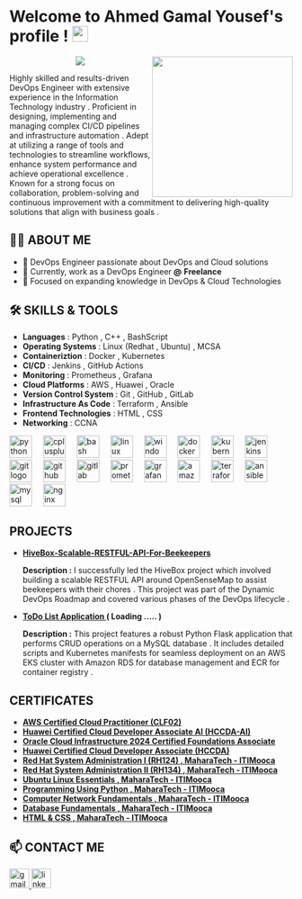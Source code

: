 
#  Welcome to Ahmed Gamal Yousef's profile ! <img src="https://media.giphy.com/media/hvRJCLFzcasrR4ia7z/giphy.gif" width="28">
<img width="250" align="right" src="https://c.tenor.com/_DOBjnGspYAAAAAM/code-coding.gif">
<p align="center">
  <a href="https://github.com/DenverCoder1/readme-typing-svg"><img src="https://readme-typing-svg.herokuapp.com/?lines=DevOps+Engineer;Linux+System+Administrator;Always+Learning+New+Things&font=Fira+Code&center=true&width=440&height=45&color=f75c7e&vCenter=true&size=22"></a>
</p> 
Highly skilled and results-driven DevOps Engineer with extensive experience in the Information Technology industry . Proficient in designing, implementing and managing complex CI/CD pipelines and infrastructure automation . Adept at utilizing a range of tools and technologies to streamline workflows, enhance system performance and achieve operational excellence . Known for a strong focus on collaboration, problem-solving and continuous improvement with a commitment to delivering high-quality solutions that align with business goals .


## 👩‍💻 ABOUT ME
- 🏢 DevOps Engineer passionate about DevOps and Cloud solutions
- 🔭 Currently, work as a DevOps Engineer **@** **Freelance** 
- 🌱 Focused on expanding knowledge in DevOps & Cloud Technologies  

## 🛠 SKILLS & TOOLS

- **Languages** : Python , C++ , BashScript 
- **Operating Systems** : Linux (Redhat , Ubuntu) , MCSA 
- **Containeriztion** : Docker , Kubernetes 
- **CI/CD** : Jenkins , GitHub Actions 
- **Monitoring** : Prometheus , Grafana 
- **Cloud Platforms** : AWS , Huawei , Oracle 
- **Version Control System** : Git , GitHub , GitLab
- **Infrastructure As Code** : Terraform , Ansible 
- **Frontend Technologies** : HTML , CSS 
- **Networking** : CCNA 

<div align="left">
  <img src="https://skillicons.dev/icons?i=py" height="40" alt="python logo"  />
  <img width="12" />
  <img src="https://skillicons.dev/icons?i=cpp" height="40" alt="cplusplus logo"  />
  <img width="12" />
  <img src="https://skillicons.dev/icons?i=bash" height="40" alt="bash logo"  />
  <img width="12" />
  <img src="https://skillicons.dev/icons?i=linux" height="40" alt="linux logo"  />
  <img width="12" />
  <img src="https://cdn.jsdelivr.net/gh/devicons/devicon/icons/windows8/windows8-original.svg" height="40" alt="windows8 logo"  />
  <img width="12" />
  <img src="https://skillicons.dev/icons?i=docker" height="40" alt="docker logo"  />
  <img width="12" />
  <img src="https://skillicons.dev/icons?i=kubernetes" height="40" alt="kubernetes logo"  />
  <img width="12" />
  <img src="https://skillicons.dev/icons?i=jenkins" height="40" alt="jenkins logo"  />
  <img width="12" />
  <img src="https://skillicons.dev/icons?i=git" height="40" alt="git logo"  />
  <img width="12" />
  <img src="https://skillicons.dev/icons?i=github" height="40" alt="github logo"  />
  <img width="12" />
  <img src="https://skillicons.dev/icons?i=gitlab" height="40" alt="gitlab logo"  />
  <img width="12" />
  <img src="https://skillicons.dev/icons?i=prometheus" height="40" alt="prometheus logo"  />
  <img width="12" />
  <img src="https://skillicons.dev/icons?i=grafana" height="40" alt="grafana logo"  />
  <img width="12" />
  <img src="https://skillicons.dev/icons?i=aws" height="40" alt="amazonwebservices logo"  />
  <img width="12" />
  <img src="https://cdn.simpleicons.org/terraform/7B42BC" height="40" alt="terraform logo"  />
  <img width="12" />
  <img src="https://skillicons.dev/icons?i=ansible" height="40" alt="ansible logo"  />
  <img width="12" />
  <img src="https://skillicons.dev/icons?i=mysql" height="40" alt="mysql logo"  />
  <img width="12" />
  <img src="https://cdn.simpleicons.org/nginx/009639" height="40" alt="nginx logo"  />
</div>

## PROJECTS

- **[HiveBox-Scalable-RESTFUL-API-For-Beekeepers](https://github.com/JemyYousef/HiveBox-Scalable-RESTFUL-API-For-Beekeepers)**
  
  **Description :** I successfully led the HiveBox project which involved building a scalable RESTFUL API around OpenSenseMap to assist beekeepers with their chores . This project was part of the Dynamic DevOps Roadmap and covered various phases of the DevOps lifecycle .

- **[ToDo List Application ](https://github.com/JemyYousef/ToDo-List-App)** **( Loading ..... )**

  **Description :** This project features a robust Python Flask application that performs CRUD operations on a MySQL database . It includes detailed scripts and Kubernetes manifests for seamless deployment on an AWS EKS cluster with
Amazon RDS for database management and ECR for container registry .

## CERTIFICATES 
- **[AWS Certified Cloud Practitioner (CLF02)](https://cp.certmetrics.com/amazon/en/public/verify/credential/b7c18fdfe102460da8352a27e477e976)**
- **[Huawei Certified Cloud Developer Associate AI (HCCDA-AI)](https://connect.huaweicloud.com/intl/en-us/courses/certificate/certificates-list/sp:cloudEdu_en)**
- **[Oracle Cloud Infrastructure 2024 Certified Foundations Associate](https://brm-certification.oracle.com/apex/f?p=1111:6:102233033424929:::::)**
- **[Huawei Certified Cloud Developer Associate (HCCDA)](https://connect.huaweicloud.com/intl/en-us/courses/certificate/certificates-list/sp:cloudEdu_en)**
- **[Red Hat System Administration I (RH124) , MaharaTech - ITIMooca](https://maharatech.gov.eg/mod/customcert/view.php?id=13324&downloadown=1)**
- **[Red Hat System Administration II (RH134) , MaharaTech - ITIMooca](https://maharatech.gov.eg/mod/customcert/view.php?id=14758&downloadown=1)**
- **[Ubuntu Linux Essentials , MaharaTech - ITIMooca](https://maharatech.gov.eg/mod/customcert/view.php?id=14361&downloadown=1)**
- **[Programming Using Python , MaharaTech - ITIMooca](https://maharatech.gov.eg/mod/customcert/view.php?id=1737&downloadown=1)**
- **[Computer Network Fundamentals , MaharaTech - ITIMooca](https://maharatech.gov.eg/mod/customcert/view.php?id=13360&downloadown=1)** 
- **[Database Fundamentals , MaharaTech - ITIMooca](https://maharatech.gov.eg/mod/customcert/view.php?id=7655&downloadown=1)** 
- **[HTML & CSS , MaharaTech - ITIMooca](https://maharatech.gov.eg/mod/customcert/view.php?id=1404&downloadown=1)** 

   
## 📫 CONTACT ME

<div align="left">
  <a href="mailto:ahmedgamal171293@gmail.com" target="_blank">
    <img src="https://img.shields.io/static/v1?message=Gmail&logo=gmail&label=&color=D14836&logoColor=white&labelColor=&style=for-the-badge" height="35" alt="gmail logo"  />
  </a>
  <a href="https://www.linkedin.com/in/ahmedgamalyoussef/" target="_blank">
    <img src="https://img.shields.io/static/v1?message=LinkedIn&logo=linkedin&label=&color=0077B5&logoColor=white&labelColor=&style=for-the-badge" height="35" alt="linkedin logo"  />
  </a>
</div>



